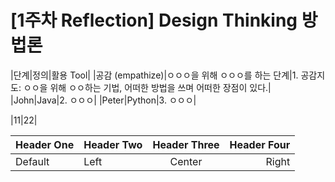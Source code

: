 # [1주차 Reflection] Design Thinking 방법론


 	 	 
|단계|정의|활용 Tool|
|공감
(empathize)|ㅇㅇㅇ을 위해 ㅇㅇㅇ를 하는 단계|1. 공감지도:
ㅇㅇ을 위해 ㅇㅇ하는 기법, 어떠한 방법을 쓰며 어떠한 장점이 있다.|
|John|Java|2. ㅇㅇㅇ|
|Peter|Python|3. ㅇㅇㅇ|



|11|22|


| Header One | Header Two | Header Three | Header Four |
| ---------- | :--------- | :----------: | ----------: |
| Default | Left | Center | Right |
